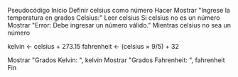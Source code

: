 Pseudocódigo
Inicio
   Definir celsius como número
   Hacer
      Mostrar "Ingrese la temperatura en grados Celsius:"
      Leer celsius
      Si celsius no es un número
         Mostrar "Error: Debe ingresar un número válido."
   Mientras celsius no sea un número

   kelvin ← celsius + 273.15
   fahrenheit ← (celsius × 9/5) + 32

   Mostrar "Grados Kelvin: ", kelvin
   Mostrar "Grados Fahrenheit: ", fahrenheit
Fin
